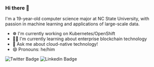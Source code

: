 ### Hi there 👋
I'm a 19-year-old computer science major at NC State University, with passion in machine learning and applications of large-scale data.

- ☸ I'm currently working on Kubernetes/OpenShift
- 👨‍💻 I'm currently learning about enterprise blockchain technology
- 💬 Ask me about cloud-native technology!
- 😄 Pronouns: he/him

![Twitter Badge](https://img.shields.io/badge/-@cedricclyburn-1ca0f1?style=flat-square&labelColor=1ca0f1&logo=twitter&logoColor=white&link=https://twitter.com/cedricclyburn)
![Linkedin Badge](https://img.shields.io/badge/-cedricclyburn-blue?style=flat-square&logo=Linkedin&logoColor=white&link=https://www.linkedin.com/in/cedricclyburn/)
<!--
**cedricclyburn/cedricclyburn** is a ✨ _special_ ✨ repository because its `README.md` (this file) appears on your GitHub profile.

Here are some ideas to get you started:

- 🔭 I’m currently working on ...
- 🌱 I’m currently learning ...
- 👯 I’m looking to collaborate on ...
- 🤔 I’m looking for help with ...
- 💬 Ask me about ...
- 📫 How to reach me: ...
- 😄 Pronouns: ...
- ⚡ Fun fact: ...
-->
